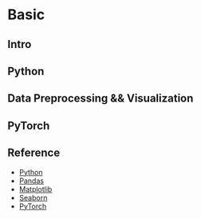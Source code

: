 # Basic

## Intro

## Python

## Data Preprocessing && Visualization

## PyTorch

## Reference
- [Python]()
- [Pandas]()
- [Matplotlib]()
- [Seaborn]()
- [PyTorch]()
